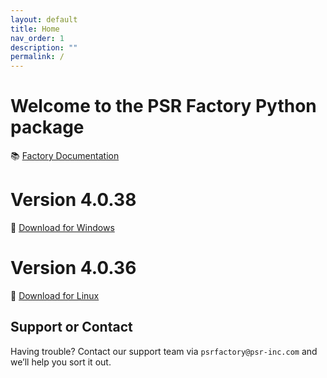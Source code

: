 ```yaml
---
layout: default
title: Home
nav_order: 1
description: ""
permalink: /
---
```


# Welcome to the PSR Factory Python package


📚 [Factory Documentation](https://docs.psr-inc.com/factory/)

# Version 4.0.38

🔗 [Download for Windows](https://www.psr-inc.com/app/link/?t=d&f=factory_python-4.0.38-windows-x64-dd165257-release.zip)


# Version 4.0.36

🔗 [Download for Linux](https://www.psr-inc.com/app/link/?t=d&f=factory_python-4.0.36-linux-x64-405f2d6-release.zip)


## Support or Contact

Having trouble? Contact our support team via `psrfactory@psr-inc.com` and we’ll help you sort it out.
